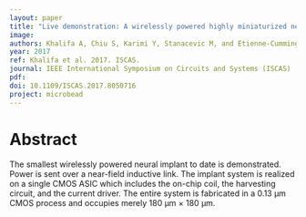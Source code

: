 ```yaml
---
layout: paper
title: "Live demonstration: A wirelessly powered highly miniaturized neural stimulator"
image:
authors: Khalifa A, Chiu S, Karimi Y, Stanacevic M, and Etienne-Cummings R.
year: 2017
ref: Khalifa et al. 2017. ISCAS.
journal: IEEE International Symposium on Circuits and Systems (ISCAS)
pdf:
doi: 10.1109/ISCAS.2017.8050716
project: microbead
---
```


# Abstract
The smallest wirelessly powered neural implant to date is demonstrated. Power is sent over a near-field inductive link. The implant system is realized on a single CMOS ASIC which includes the on-chip coil, the harvesting circuit, and the current driver. The entire system is fabricated in a 0.13 μm CMOS process and occupies merely 180 μm × 180 μm.
